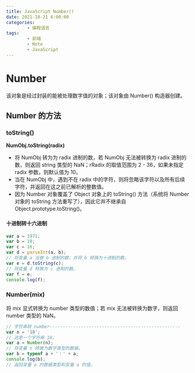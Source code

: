 ```yaml
---
title: JavaScript Number()
date: 2021-10-21 6:00:00
categories:
        - 编程语言
tags:
        - 前端
        - Note
        - JavaScript
---
```


# Number

该对象是经过封装的能被处理数字值的对象；该对象由 Number() 构造器创建。

## Number 的方法

### toString()

**NumObj.toString(radix)**

- 将 NumObj 转为为 radix 进制的数，若 NumObj 无法被转换为 radix 进制的数，则返回 string 类型的 NaN；rRadix 的取值范围为 2 - 36，如果未指定 radix 参数，则默认值为 10。
- 当在 NumObj 中，遇到不在 radix 中的字符，则将忽略该字符以及所有后续字符，并返回在这之前已解析的整数值。
- 因为 Number 对象覆盖了 Object 对象上的 toString() 方法（系统将 Number 对象的 toString 方法重写了），因此它并不继承自 Object.prototype.toString()。

#### 十进制转十六进制

```JavaScript
var a = 1971;
var b = 10;
var c = 16;
var d = parseInt(a, b);
// 将变量 a 当做 b 进制的数，并将 b 转换为十进制的数。
var e = d.toString(c);
// 将变量 d 转换为 c 进制的数。
var f = e;
console.log(f);
```

### Number(mix)

将 mix 显式转换为 number 类型的数值；若 mix 无法被转换为数字，则返回 number 类型的 NaN。

```JavaScript
// 字符串转 number--------------------------------------------------
var n = '18';
// 这是一个字符串 18。
var a = Number(n);
// 将变量 n 转换为数字类型的数据。
var b = typeof a + '：' + a;
console.log(b);
// 返回变量 a 的数据类型和变量 a 的值。

```
